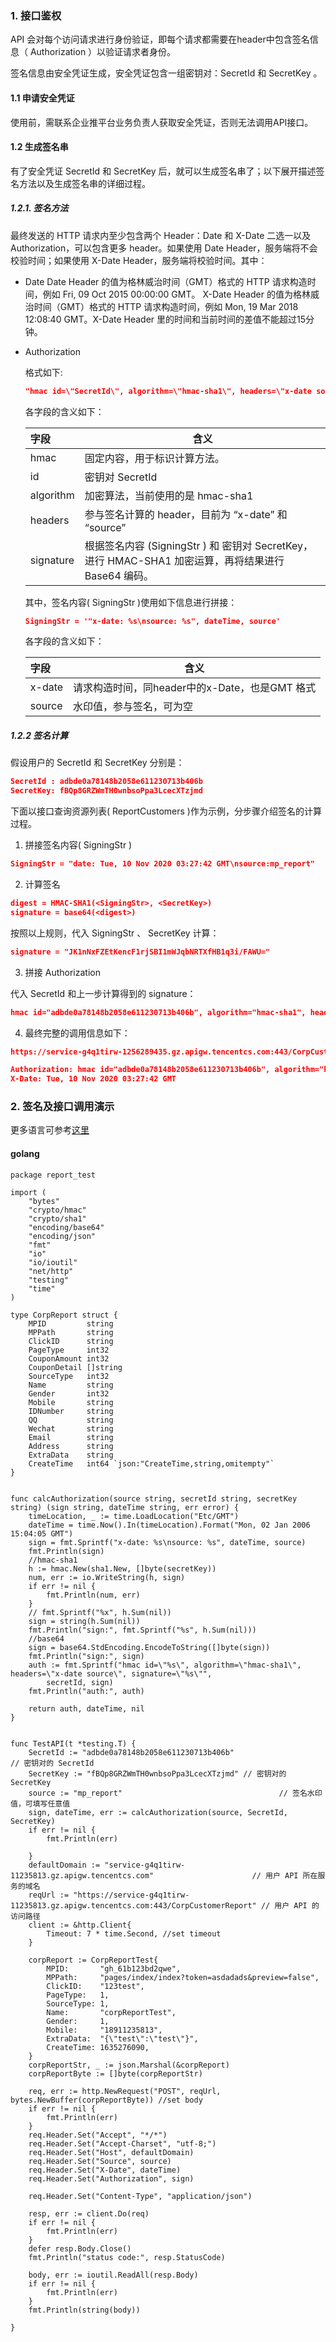 ### 1. 接口鉴权

API 会对每个访问请求进行身份验证，即每个请求都需要在header中包含签名信息（ Authorization ）以验证请求者身份。

签名信息由安全凭证生成，安全凭证包含一组密钥对：SecretId 和 SecretKey 。

#### 1.1 申请安全凭证

使用前，需联系企业推平台业务负责人获取安全凭证，否则无法调用API接口。

#### 1.2 生成签名串

有了安全凭证 SecretId 和 SecretKey 后，就可以生成签名串了；以下展开描述签名方法以及生成签名串的详细过程。

##### 1.2.1. 签名方法

最终发送的 HTTP 请求内至少包含两个 Header：Date 和 X-Date 二选一以及 Authorization，可以包含更多 header。如果使用 Date Header，服务端将不会校验时间；如果使用 X-Date Header，服务端将校验时间。其中：

- Date
  Date Header 的值为格林威治时间（GMT）格式的 HTTP 请求构造时间，例如 Fri, 09 Oct 2015 00:00:00 GMT。
  X-Date Header 的值为格林威治时间（GMT）格式的 HTTP 请求构造时间，例如 Mon, 19 Mar 2018 12:08:40 GMT。X-Date Header 里的时间和当前时间的差值不能超过15分钟。

- Authorization

  格式如下:

  ```json
  "hmac id=\"SecretId\", algorithm=\"hmac-sha1\", headers=\"x-date source\", signature=\"%s\""
  ```

  各字段的含义如下：

  | 字段      | 含义                                                         |
  | :-------- | ------------------------------------------------------------ |
  | hmac      | 固定内容，用于标识计算方法。                                 |
  | id  | 密钥对 SecretId                                              |
  | algorithm | 加密算法，当前使用的是 hmac-sha1                           |
  | headers   | 参与签名计算的 header，目前为 “x-date” 和 “source”       |
  | signature | 根据签名内容 (SigningStr ) 和 密钥对 SecretKey，进行 HMAC-SHA1 加密运算，再将结果进行 Base64 编码。 |

  其中，签名内容( SigningStr )使用如下信息进行拼接：

  ```json
  SigningStr = '"x-date: %s\nsource: %s", dateTime, source'
  ```

  各字段的含义如下：

  | 字段          | 含义                                         |
  | :------------ | -------------------------------------------- |
  | x-date          | 请求构造时间，同header中的x-Date，也是GMT 格式 |
  | source          | 水印值，参与签名，可为空                   |

##### 1.2.2 签名计算

假设用户的 SecretId 和 SecretKey 分别是：

```json
SecretId : adbde0a78148b2058e611230713b406b  
SecretKey: fBQp8GRZWmTH0wnbsoPpa3LcecXTzjmd
```

下面以接口查询资源列表( ReportCustomers )作为示例，分步骤介绍签名的计算过程。

1) 拼接签名内容( SigningStr )

```json
SigningStr = "date: Tue, 10 Nov 2020 03:27:42 GMT\nsource:mp_report"
```

2) 计算签名

```json
digest = HMAC-SHA1(<SigningStr>, <SecretKey>)
signature = base64(<digest>)
```

按照以上规则，代入 SigningStr 、 SecretKey 计算：

```json
signature = "JK1nNxFZEtKencF1rjSBI1mWJqbNRTXfHB1q3i/FAWU="
```

3) 拼接 Authorization

 代入 SecretId  和上一步计算得到的 signature：

```json
hmac id="adbde0a78148b2058e611230713b406b", algorithm="hmac-sha1", headers="date source", signature="JK1nNxFZEtKencF1rjSBI1mWJqbNRTXfHB1q3i/FAWU="
```

4) 最终完整的调用信息如下：

```json
https://service-g4q1tirw-1256289435.gz.apigw.tencentcs.com:443/CorpCustomerReport

Authorization: hmac id="adbde0a78148b2058e611230713b406b", algorithm="hmac-sha1", headers="x-date source", signature="JK1nNxFZEtKencF1rjSBI1mWJqbNRTXfHB1q3i/FAWU="
X-Date: Tue, 10 Nov 2020 03:27:42 GMT
```

### 2. 签名及接口调用演示

更多语言可参考[这里](https://cloud.tencent.com/document/product/628/42183)

#### golang

```golang
package report_test

import (
	"bytes"
	"crypto/hmac"
	"crypto/sha1"
	"encoding/base64"
	"encoding/json"
	"fmt"
	"io"
	"io/ioutil"
	"net/http"
	"testing"
	"time"
)

type CorpReport struct {
	MPID         string
	MPPath       string
	ClickID      string
	PageType     int32
	CouponAmount int32
	CouponDetail []string
	SourceType   int32
	Name         string
	Gender       int32
	Mobile       string
	IDNumber     string
	QQ           string
	Wechat       string
	Email        string
	Address      string
	ExtraData    string
	CreateTime   int64 `json:"CreateTime,string,omitempty"`
}


func calcAuthorization(source string, secretId string, secretKey string) (sign string, dateTime string, err error) {
	timeLocation, _ := time.LoadLocation("Etc/GMT")
	dateTime = time.Now().In(timeLocation).Format("Mon, 02 Jan 2006 15:04:05 GMT")
	sign = fmt.Sprintf("x-date: %s\nsource: %s", dateTime, source)
	fmt.Println(sign)
	//hmac-sha1
	h := hmac.New(sha1.New, []byte(secretKey))
	num, err := io.WriteString(h, sign)
	if err != nil {
		fmt.Println(num, err)
	}
	// fmt.Sprintf("%x", h.Sum(nil))
	sign = string(h.Sum(nil))
	fmt.Println("sign:", fmt.Sprintf("%s", h.Sum(nil)))
	//base64
	sign = base64.StdEncoding.EncodeToString([]byte(sign))
	fmt.Println("sign:", sign)
	auth := fmt.Sprintf("hmac id=\"%s\", algorithm=\"hmac-sha1\", headers=\"x-date source\", signature=\"%s\"",
		secretId, sign)
	fmt.Println("auth:", auth)

	return auth, dateTime, nil
}


func TestAPI(t *testing.T) {
	SecretId := "adbde0a78148b2058e611230713b406b"                              // 密钥对的 SecretId
	SecretKey := "fBQp8GRZWmTH0wnbsoPpa3LcecXTzjmd" // 密钥对的 SecretKey
	source := "mp_report"                                   // 签名水印值，可填写任意值
	sign, dateTime, err := calcAuthorization(source, SecretId, SecretKey)
	if err != nil {
		fmt.Println(err)

	}
	defaultDomain := "service-g4q1tirw-11235813.gz.apigw.tencentcs.com"                      // 用户 API 所在服务的域名
	reqUrl := "https://service-g4q1tirw-11235813.gz.apigw.tencentcs.com:443/CorpCustomerReport" // 用户 API 的访问路径
	client := &http.Client{
		Timeout: 7 * time.Second, //set timeout
	}

	corpReport := CorpReportTest{
		MPID:       "gh_61b123bd2qwe",
		MPPath:     "pages/index/index?token=asdadads&preview=false",
		ClickID:    "123test",
		PageType:   1,
		SourceType: 1,
		Name:       "corpReportTest",
		Gender:     1,
		Mobile:     "18911235813",
		ExtraData:  "{\"test\":\"test\"}",
		CreateTime: 1635276090,
	}
	corpReportStr, _ := json.Marshal(&corpReport)
	corpReportByte := []byte(corpReportStr)

	req, err := http.NewRequest("POST", reqUrl, bytes.NewBuffer(corpReportByte)) //set body
	if err != nil {
		fmt.Println(err)
	}
	req.Header.Set("Accept", "*/*")
	req.Header.Set("Accept-Charset", "utf-8;")
	req.Header.Set("Host", defaultDomain)
	req.Header.Set("Source", source)
	req.Header.Set("X-Date", dateTime)
	req.Header.Set("Authorization", sign)

	req.Header.Set("Content-Type", "application/json")

	resp, err := client.Do(req)
	if err != nil {
		fmt.Println(err)
	}
	defer resp.Body.Close()
	fmt.Println("status code:", resp.StatusCode)

	body, err := ioutil.ReadAll(resp.Body)
	if err != nil {
		fmt.Println(err)
	}
	fmt.Println(string(body))

}

```
